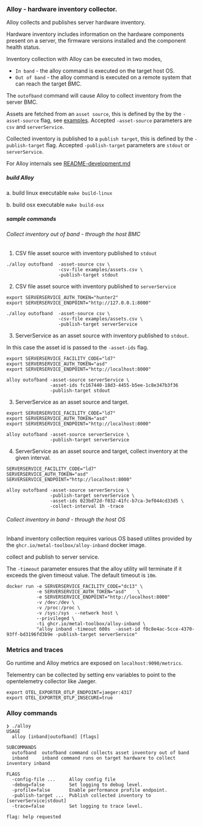 ### Alloy - hardware inventory collector.

Alloy collects and publishes server hardware inventory.

Hardware inventory includes information on the hardware components present on a server,
the firmware versions installed and the component health status.

Inventory collection with Alloy can be executed in two modes,
 - `In band` - the alloy command is executed on the target host OS.
 - `Out of band` - the alloy command is executed on a remote system that can reach the target BMC.

The `outofband` command will cause Alloy to collect inventory from the server BMC.

Assets are fetched from an `asset source`, this is defined by the by the `-asset-source` flag,
see [examples](examples/assets.csv). Accepted `-asset-source` parameters are `csv` and `serverService`.

Collected inventory is published to a `publish target`, this is defined by the `-publish-target` flag. Accepted `-publish-target` parameters are `stdout` or `serverService`.

For Alloy internals see [README-development.md](docs/README-development.md)

##### build Alloy

a. build linux executable
`make build-linux`

b. build osx executable
`make build-osx`

##### sample commands

###### Collect inventory out of band - through the host BMC

1. CSV file asset source with inventory published to `stdout`
```
./alloy outofband  -asset-source csv \
                   -csv-file examples/assets.csv \
                   -publish-target stdout
```

2. CSV file asset source with inventory published to `serverService`
```
export SERVERSERVICE_AUTH_TOKEN="hunter2"
export SERVERSERVICE_ENDPOINT="http://127.0.0.1:8000"

./alloy outofband  -asset-source csv \
                   -csv-file examples/assets.csv \
                   -publish-target serverService
```


3. ServerService as an asset source with inventory published to `stdout`.

In this case the asset id is passed to the `-asset-ids` flag.
```
export SERVERSERVICE_FACILITY_CODE="ld7"
export SERVERSERVICE_AUTH_TOKEN="asd"
export SERVERSERVICE_ENDPOINT="http://localhost:8000"

alloy outofband -asset-source serverService \
                -asset-ids fc167440-18d3-4455-b5ee-1c8e347b3f36
                -publish-target stdout
```

3. ServerService as an asset source and target.


```
export SERVERSERVICE_FACILITY_CODE="ld7"
export SERVERSERVICE_AUTH_TOKEN="asd"
export SERVERSERVICE_ENDPOINT="http://localhost:8000"

alloy outofband -asset-source serverService \
                -publish-target serverService
```

4. ServerService as an asset source and target, collect inventory at the given interval.

```
SERVERSERVICE_FACILITY_CODE="ld7"
SERVERSERVICE_AUTH_TOKEN="asd"
SERVERSERVICE_ENDPOINT="http://localhost:8000"

alloy outofband -asset-source serverService \
                -publish-target serverService \
                -asset-ids 023bd72d-f032-41fc-b7ca-3ef044cd33d5 \
                -collect-interval 1h -trace
```

###### Collect inventory in band - through the host OS

Inband inventory collection requires various OS based utilites provided by the `ghcr.io/metal-toolbox/alloy-inband` docker image.


collect and publish to server service.

The `-timeout` parameter ensures that the alloy utility will terminate if it exceeds
the given timeout value. The default timeout is `10m`.
```
docker run -e SERVERSERVICE_FACILITY_CODE="dc13" \
           -e SERVERSERVICE_AUTH_TOKEN="asd"    \
           -e SERVERSERVICE_ENDPOINT="http://localhost:8000"
           -v /dev:/dev \
           -v /proc:/proc \
           -v /sys:/sys  --network host \
           --privileged \
           -ti ghcr.io/metal-toolbox/alloy-inband \
           "alloy inband -timeout 600s  -asset-id f0c8e4ac-5cce-4370-93ff-bd3196fd3b9e -publish-target serverService"
```

### Metrics and traces

Go runtime and Alloy metrics are exposed on `localhost:9090/metrics`.

Telementry can be collected by setting env variables to point to the
opentelemetry collector like Jaeger.

```
export OTEL_EXPORTER_OTLP_ENDPOINT=jaeger:4317
export OTEL_EXPORTER_OTLP_INSECURE=true
```

### Alloy commands

```
❯ ./alloy
USAGE
  alloy [inband|outofband] [flags]

SUBCOMMANDS
  outofband  outofband command collects asset inventory out of band
  inband     inband command runs on target hardware to collect inventory inband

FLAGS
  -config-file ...     Alloy config file
  -debug=false         Set logging to debug level.
  -profile=false       Enable performance profile endpoint.
  -publish-target ...  Publish collected inventory to [serverService|stdout]
  -trace=false         Set logging to trace level.

flag: help requested
```
